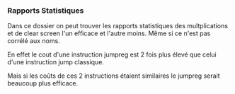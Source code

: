 ### Rapports Statistiques

Dans ce dossier on peut trouver les rapports statistiques des multplications et de clear screen l'un efficace et l'autre moins. Même si ce n'est pas corrélé aux noms.

En effet le cout d'une instruction jumpreg est 2 fois plus élevé que celui d'une instruction jump classique.

Mais si les coûts de ces 2 instructions étaient similaires le jumpreg serait beaucoup plus efficace.
